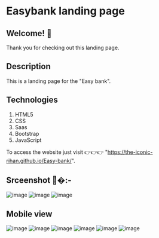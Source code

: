 # Easybank landing page


## Welcome! 👋
Thank you for checking out this landing page.

## Description 
This is a landing page for the "Easy bank".
## Technologies 
1) HTML5
2) CSS
3) Saas
4) Bootstrap
5) JavaScript

To access the website just visit 👉👉👉 "https://the-iconic-rihan.github.io/Easy-bank/".

## Srceenshot 📸�:- 
![image](https://user-images.githubusercontent.com/68491627/145712377-61509290-54e2-4fac-98e0-98ee205d3229.png)
![image](https://user-images.githubusercontent.com/68491627/145712397-ff635cd5-4e8c-48c1-9580-102086d8607f.png)
![image](https://user-images.githubusercontent.com/68491627/145712439-5df8a519-bcc8-473a-82ef-b283c1010086.png)

## Mobile view
![image](https://user-images.githubusercontent.com/68491627/145712456-71e5e209-760c-40de-9bbe-e9b4598901d6.png)
![image](https://user-images.githubusercontent.com/68491627/145712444-153f55d5-e56e-4bcb-aa40-c1813ba54e28.png)
![image](https://user-images.githubusercontent.com/68491627/145712473-c30548d8-9d75-4f06-b06f-eebdcd0a35c3.png)
![image](https://user-images.githubusercontent.com/68491627/145712488-81e27d28-384c-4481-aef7-ca6520393783.png)
![image](https://user-images.githubusercontent.com/68491627/145712501-0d2573c3-a40d-4a51-bd9d-3972c58cd52a.png)
![image](https://user-images.githubusercontent.com/68491627/145712506-39d96e9e-32d6-41f1-94ee-4c064f969da1.png)

